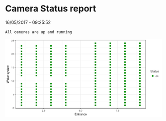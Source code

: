 Camera Status report
================
16/05/2017 - 09:25:52

    All cameras are up and running

![](camreport_files/figure-markdown_github/unnamed-chunk-2-1.png)
